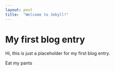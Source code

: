 ```yaml
---
layout: post
title:  "Welcome to Jekyll!"
---
```


# My first blog entry

Hi, this is just a placeholder for my first blog entry.

Eat my pants